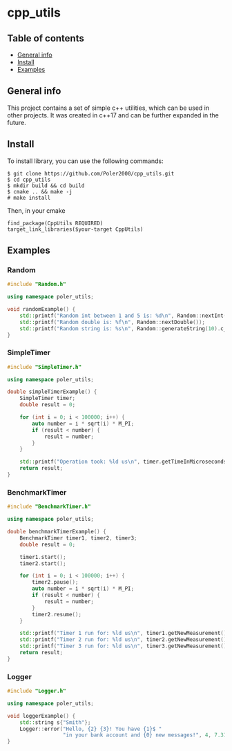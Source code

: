 # cpp_utils
## Table of contents
* [General info](#general-info)
* [Install](#install)
* [Examples](#examples)

## General info
This project contains a set of simple c++ utilities, which can be used in other projects. It was created in c++17 and can be further expanded in the future.

## Install
To install library, you can use the following commands:

```
$ git clone https://github.com/Poler2000/cpp_utils.git
$ cd cpp_utils
$ mkdir build && cd build
$ cmake .. && make -j
# make install
```

Then, in your cmake
```
find_package(CppUtils REQUIRED)
target_link_libraries($your-target CppUtils)
```

## Examples

### Random

```cpp
#include "Random.h"

using namespace poler_utils;

void randomExample() {
    std::printf("Random int between 1 and 5 is: %d\n", Random::nextInt(1, 5));
    std::printf("Random double is: %f\n", Random::nextDouble());
    std::printf("Random string is: %s\n", Random::generateString(10).c_str());
}
```
### SimpleTimer

```cpp
#include "SimpleTimer.h"

using namespace poler_utils;

double simpleTimerExample() {
    SimpleTimer timer;
    double result = 0;

    for (int i = 0; i < 100000; i++) {
        auto number = i * sqrt(i) * M_PI;
        if (result < number) {
            result = number;
        }
    }

    std::printf("Operation took: %ld us\n", timer.getTimeInMicroseconds());
    return result;
}
```

### BenchmarkTimer

```cpp
#include "BenchmarkTimer.h"

using namespace poler_utils;

double benchmarkTimerExample() {
    BenchmarkTimer timer1, timer2, timer3;
    double result = 0;

    timer1.start();
    timer2.start();

    for (int i = 0; i < 100000; i++) {
        timer2.pause();
        auto number = i * sqrt(i) * M_PI;
        if (result < number) {
            result = number;
        }
        timer2.resume();
    }

    std::printf("Timer 1 run for: %ld us\n", timer1.getNewMeasurement().microseconds);
    std::printf("Timer 2 run for: %ld us\n", timer2.getNewMeasurement().microseconds);
    std::printf("Timer 3 run for: %ld us\n", timer3.getNewMeasurement().microseconds);
    return result;
}
```
### Logger

```cpp
#include "Logger.h"

using namespace poler_utils;

void loggerExample() {
    std::string s{"Smith"};
    Logger::error("Hello, {2} {3}! You have {1}$ "
                  "in your bank account and {0} new messages!", 4, 7.31, "John", s);
}
```
